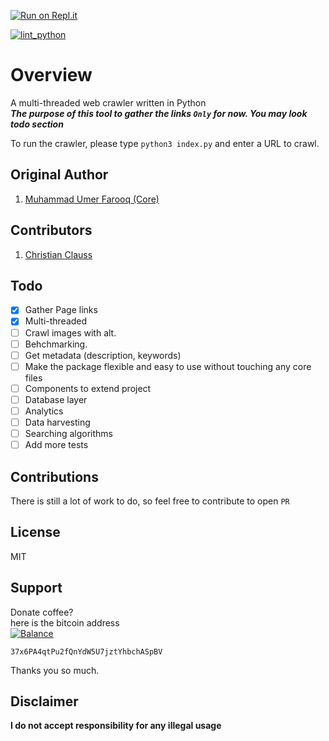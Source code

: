 [![Run on Repl.it](https://repl.it/badge/github/Lablnet/Web-Spider)](https://repl.it/github/Lablnet/Web-Spider)

[![lint_python](https://github.com/Lablnet/Web-Spider/workflows/lint_python/badge.svg)](https://github.com/Lablnet/Web-Spider/actions)

# Overview
A multi-threaded web crawler written in Python  
***The purpose of this tool to gather the links `Only` for now.  You may look todo section***

To run the crawler, please type `python3 index.py` and enter a URL to crawl.
  
## Original Author  
1. [Muhammad Umer Farooq (Core)](https://github.com/Lablnet)  
  
## Contributors
1. [Christian Clauss](https://github.com/cclauss) 
  
## Todo
  - [x] Gather Page links
  - [x] Multi-threaded
  - [ ] Crawl images with alt.
  - [ ] Behchmarking.
  - [ ] Get metadata (description, keywords)
  - [ ] Make the package flexible and easy to use without touching any core files
  - [ ] Components to extend project
  - [ ] Database layer
  - [ ] Analytics
  - [ ] Data harvesting
  - [ ] Searching algorithms
  - [ ] Add more tests
  
## Contributions  
There is still a lot of work to do, so feel free to contribute to open `PR`  
  
## License  
MIT  
  
## Support  
Donate coffee?  
here is the bitcoin address  
[![Balance](https://img.balancebadge.io/btc/37x6PA4qtPu2fQnYdW5U7jztYhbchASpBV.svg)](https://img.balancebadge.io/btc/37x6PA4qtPu2fQnYdW5U7jztYhbchASpBV.svg)

   ```37x6PA4qtPu2fQnYdW5U7jztYhbchASpBV```  
  
Thanks you so much.

## Disclaimer
**I do not accept responsibility for any illegal usage**

